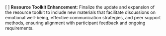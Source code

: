 [ ] **Resource Toolkit Enhancement**: Finalize the update and expansion of the resource toolkit to include new materials that facilitate discussions on emotional well-being, effective communication strategies, and peer support methods, ensuring alignment with participant feedback and ongoing requirements.